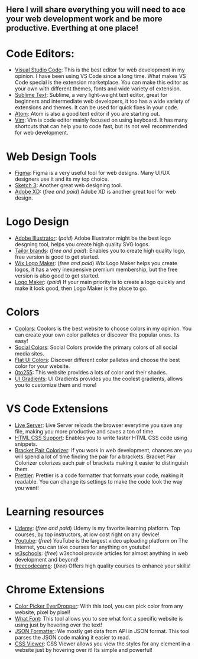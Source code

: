 ## Here I will share everything you will need to ace your web development work and be more productive. Everthing at one place!

# Code Editors:
- [Visual Studio Code](https://code.visualstudio.com/): This is the best editor for web development in my opinion. I have been using VS Code since a long time. What makes VS Code special is the extension marketplace. You can make this editor as your own with different themes, fonts and wide variety of extension. 
- [Sublime Text](https://www.sublimetext.com/): Sublime, a very light-weight text editor, great for beginners and intermediate web developers, it too has a wide variety of extensions and themes. It can be used for quick fixes in your code.
- [Atom](https://atom.io/): Atom is also a good text editor if you are starting out.
- [Vim](https://www.vim.org/): Vim is code editor mainly focused on using keyboard. It has many shortcuts that can help you to code fast, but its not well recommended for web development.

# Web Design Tools
- [Figma](https://www.figma.com/downloads/): Figma is a very useful tool for web designs. Many UI/UX designers use it and its my top choice.
- [Sketch 3](https://www.sketch.com/): Another great web designing tool.
- [Adobe XD](https://www.adobe.com/products/xd.html): (*free and paid*) Adobe XD is another great tool for web design.

# Logo Design
- [Adobe Illustrator](https://www.adobe.com/products/illustrator.html): (*paid*) Adobe Illustrator might be the best logo desgning tool, helps you create high quality SVG logos.
- [Tailor brands](https://www.tailorbrands.com/): (*free and paid*): Enables you to create high quality logo, free version is good to get started.
- [Wix Logo Maker](https://www.wix.com/logo/maker): (*free and paid*) Wix Logo Maker helps you create logos, it has a very inexpensive premium membership, but the free version is also good to get started.
 - [Logo Maker](https://secure.logomaker.com/logomaker/): (*paid*) If your main priority is to create a logo quickly and make it look good, then Logo Maker is the place to go.
 
 # Colors
 - [Coolors](https://coolors.co/): Coolors is the best website to choose colors in my opinion. You can create your own color palletes or discover the popular ones. Its easy!
 - [Social Colors](https://www.materialui.co/socialcolors): Social Colors provide the primary colors of all social media sites.  
 - [Flat UI Colors](https://flatuicolors.com/): Discover different color palletes and choose the best color for your website.
 - [0to255](https://www.0to255.com/): This website provides a lots of color and their shades.
 - [UI Gradients](https://uigradients.com/): UI Gradients provides you the coolest gradients, allows you to customize them and more!

# VS Code Extensions
- [Live Server](https://marketplace.visualstudio.com/items?itemName=ritwickdey.LiveServer): Live Server reloads the browser everytime you save any file, making you more productive and saves a ton of time.
- [HTML CSS Support](https://marketplace.visualstudio.com/items?itemName=ecmel.vscode-html-css): Enables you to write faster HTML CSS code using snippets.
- [Bracket Pair Colorizer](https://marketplace.visualstudio.com/items?itemName=CoenraadS.bracket-pair-colorizer): If you work in web development, chances are you will spend a lot of time finding the pair for a brackets. Bracket Pair Colorizer colorizes each pair of brackets making it easier to distinguish them.
- [Prettier](https://marketplace.visualstudio.com/items?itemName=esbenp.prettier-vscode): Prettier is a code formatter that formats your code, making it readable. You can change its settings to make the code look the way you want! 

# Learning resources
- [Udemy](https://udemy.com): (*free and paid*) Udemy is my favorite learning platform. Top courses, by top instructors, at low cost right on any device!
- [Youtube](https://youtube.com): (*free*) YouTube is the largest video uploading platform on The Internet, you can take courses for anything on youtube!
- [w3schools](https://www.w3schools.com/): (*free*) w3school provide articles for almost anything in web development and beyond! 
- [freecodecamp](www.freecodecamp.org): (*free*) Offers high quality courses to enhance your skills!

# Chrome Extensions
- [Color Picker EyerDropper](https://chrome.google.com/webstore/detail/colorpick-eyedropper/ohcpnigalekghcmgcdcenkpelffpdolg?hl=en): With this tool, you can pick color from any website, pixel by pixel!
- [What Font](https://chrome.google.com/webstore/detail/whatfont/jabopobgcpjmedljpbcaablpmlmfcogm): This tool allows you to see what font a specific website is using just by hovering over the text!
- [JSON Formatter](https://chrome.google.com/webstore/detail/json-formatter/bcjindcccaagfpapjjmafapmmgkkhgoa?hl=en): We mostly get data from API in JSON format. This tool parses the JSON code making it easier to read.
- [CSS Viewer](https://chrome.google.com/webstore/detail/cssviewer/ggfgijbpiheegefliciemofobhmofgce?hl=en): CSS Viewer allows you view the styles for any element in a website just by hovering over it! Its simple and powerful!
